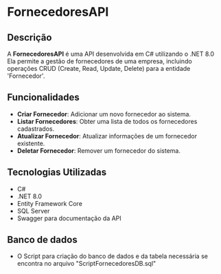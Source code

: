 # FornecedoresAPI

## Descrição

A **FornecedoresAPI** é uma API desenvolvida em C# utilizando o .NET 8.0 Ela permite a gestão de fornecedores de uma empresa, incluindo operações CRUD (Create, Read, Update, Delete) para a entidade 'Fornecedor'.

## Funcionalidades

- **Criar Fornecedor**: Adicionar um novo fornecedor ao sistema.
- **Listar Fornecedores**: Obter uma lista de todos os fornecedores cadastrados.
- **Atualizar Fornecedor**: Atualizar informações de um fornecedor existente.
- **Deletar Fornecedor**: Remover um fornecedor do sistema.

## Tecnologias Utilizadas

- C#
- .NET 8.0
- Entity Framework Core
- SQL Server
- Swagger para documentação da API

## Banco de dados

- O Script para criação do banco de dados e da tabela necessária se encontra no arquivo "ScriptFornecedoresDB.sql"

